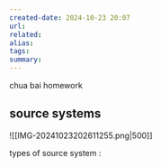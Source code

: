 ```yaml
---
created-date: 2024-10-23 20:07
url:
related:
alias:
tags:
summary:
---
```

chua bai homework
## source systems

![[IMG-20241023202611255.png|500]]

types of source system : 
